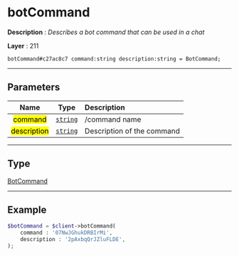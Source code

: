 # botCommand

**Description** : *Describes a bot command that can be used in a chat*

**Layer** : 211

```tl
botCommand#c27ac8c7 command:string description:string = BotCommand;
```

---

## Parameters

| Name | Type | Description |
| :---: | :---: | :--- |
| <mark>command</mark> | [`string`](type/string) | /command name |
| <mark>description</mark> | [`string`](type/string) | Description of the command |

---

## Type

[BotCommand](type/BotCommand)

---

## Example

```php
$botCommand = $client->botCommand(
	command : '07NwJGhukDRBIrMi',
	description : '2pAxbqQrJZluFLDE',
);
```